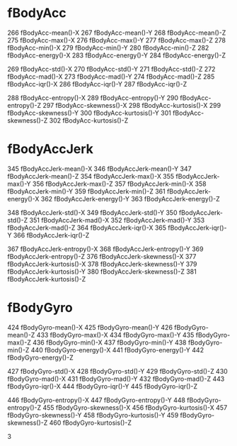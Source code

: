 # fBodyAcc

266 fBodyAcc-mean()-X
267 fBodyAcc-mean()-Y
268 fBodyAcc-mean()-Z
275 fBodyAcc-max()-X
276 fBodyAcc-max()-Y
277 fBodyAcc-max()-Z
278 fBodyAcc-min()-X
279 fBodyAcc-min()-Y
280 fBodyAcc-min()-Z
282 fBodyAcc-energy()-X
283 fBodyAcc-energy()-Y
284 fBodyAcc-energy()-Z

269 fBodyAcc-std()-X
270 fBodyAcc-std()-Y
271 fBodyAcc-std()-Z
272 fBodyAcc-mad()-X
273 fBodyAcc-mad()-Y
274 fBodyAcc-mad()-Z
285 fBodyAcc-iqr()-X
286 fBodyAcc-iqr()-Y
287 fBodyAcc-iqr()-Z

288 fBodyAcc-entropy()-X
289 fBodyAcc-entropy()-Y
290 fBodyAcc-entropy()-Z
297 fBodyAcc-skewness()-X
298 fBodyAcc-kurtosis()-X
299 fBodyAcc-skewness()-Y
300 fBodyAcc-kurtosis()-Y
301 fBodyAcc-skewness()-Z
302 fBodyAcc-kurtosis()-Z

# fBodyAccJerk

345 fBodyAccJerk-mean()-X
346 fBodyAccJerk-mean()-Y
347 fBodyAccJerk-mean()-Z
354 fBodyAccJerk-max()-X
355 fBodyAccJerk-max()-Y
356 fBodyAccJerk-max()-Z
357 fBodyAccJerk-min()-X
358 fBodyAccJerk-min()-Y
359 fBodyAccJerk-min()-Z
361 fBodyAccJerk-energy()-X
362 fBodyAccJerk-energy()-Y
363 fBodyAccJerk-energy()-Z

348 fBodyAccJerk-std()-X
349 fBodyAccJerk-std()-Y
350 fBodyAccJerk-std()-Z
351 fBodyAccJerk-mad()-X
352 fBodyAccJerk-mad()-Y
353 fBodyAccJerk-mad()-Z
364 fBodyAccJerk-iqr()-X
365 fBodyAccJerk-iqr()-Y
366 fBodyAccJerk-iqr()-Z

367 fBodyAccJerk-entropy()-X
368 fBodyAccJerk-entropy()-Y
369 fBodyAccJerk-entropy()-Z
376 fBodyAccJerk-skewness()-X
377 fBodyAccJerk-kurtosis()-X
378 fBodyAccJerk-skewness()-Y
379 fBodyAccJerk-kurtosis()-Y
380 fBodyAccJerk-skewness()-Z
381 fBodyAccJerk-kurtosis()-Z

# fBodyGyro

424 fBodyGyro-mean()-X
425 fBodyGyro-mean()-Y
426 fBodyGyro-mean()-Z
433 fBodyGyro-max()-X
434 fBodyGyro-max()-Y
435 fBodyGyro-max()-Z
436 fBodyGyro-min()-X
437 fBodyGyro-min()-Y
438 fBodyGyro-min()-Z
440 fBodyGyro-energy()-X
441 fBodyGyro-energy()-Y
442 fBodyGyro-energy()-Z

427 fBodyGyro-std()-X
428 fBodyGyro-std()-Y
429 fBodyGyro-std()-Z
430 fBodyGyro-mad()-X
431 fBodyGyro-mad()-Y
432 fBodyGyro-mad()-Z
443 fBodyGyro-iqr()-X
444 fBodyGyro-iqr()-Y
445 fBodyGyro-iqr()-Z

446 fBodyGyro-entropy()-X
447 fBodyGyro-entropy()-Y
448 fBodyGyro-entropy()-Z
455 fBodyGyro-skewness()-X
456 fBodyGyro-kurtosis()-X
457 fBodyGyro-skewness()-Y
458 fBodyGyro-kurtosis()-Y
459 fBodyGyro-skewness()-Z
460 fBodyGyro-kurtosis()-Z

3